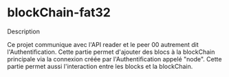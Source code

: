 # blockChain-fat32

Description

Ce projet communique avec l'API reader et le peer 00 autrement dit l'Authentification. 
Cette partie permet d'ajouter des blocs à la blockChain principale via la connexion créée par l'Authentification appelé "node".
Cette partie permet aussi l'interaction entre les blocks et la blockChain.
